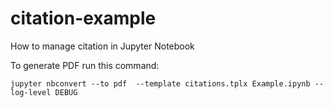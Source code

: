 # citation-example
How to manage citation in Jupyter Notebook

To generate PDF run this command:

```
jupyter nbconvert --to pdf  --template citations.tplx Example.ipynb --log-level DEBUG
```

